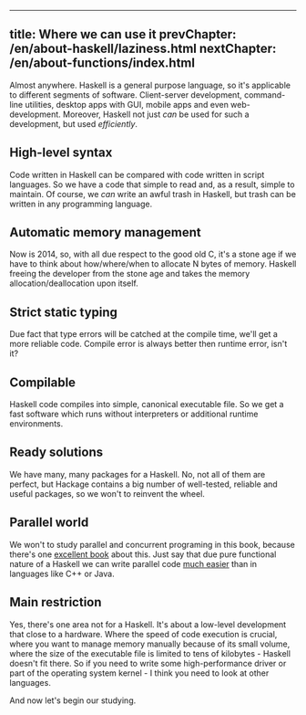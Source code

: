 ----
title: Where we can use it
prevChapter: /en/about-haskell/laziness.html
nextChapter: /en/about-functions/index.html
----

Almost anywhere. Haskell is a general purpose language, so it's applicable to different segments of software. Client-server development, command-line utilities, desktop apps with GUI, mobile apps and even web-development. Moreover, Haskell not just *can* be used for such a development, but used *efficiently*.

## High-level syntax

Code written in Haskell can be compared with code written in script languages. So we have a code that simple to read and, as a result, simple to maintain. Of course, we *can* write an awful trash in Haskell, but trash can be written in any programming language.

## Automatic memory management

Now is 2014, so, with all due respect to the good old C, it's a stone age if we have to think about how/where/when to allocate N bytes of memory. Haskell freeing the developer from the stone age and takes the memory allocation/deallocation upon itself.

## Strict static typing 

Due fact that type errors will be catched at the compile time, we'll get a more reliable code. Compile error is always better then runtime error, isn't it?

## Compilable

Haskell code compiles into simple, canonical executable file. So we get a fast software which runs without interpreters or additional runtime environments.

## Ready solutions

We have many, many packages for a Haskell. No, not all of them are perfect, but Hackage contains a big number of well-tested, reliable and useful packages, so we won't to reinvent the wheel.

## Parallel world

We won't to study parallel and concurrent programing in this book, because there's one [excellent book](http://chimera.labs.oreilly.com/books/1230000000929) about this. Just say that due pure functional nature of a Haskell we can write parallel code [much easier](https://www.fpcomplete.com/blog/2012/04/the-downfall-of-imperative-programming) than in languages like C++ or Java. 

## Main restriction

Yes, there's one area not for a Haskell. It's about a low-level development that close to a hardware. Where the speed of code execution is crucial, where you want to manage memory manually because of its small volume, where the size of the executable file is limited to tens of kilobytes - Haskell doesn't fit there. So if you need to write some high-performance driver or part of the operating system kernel - I think you need to look at other languages.

And now let's begin our studying.

